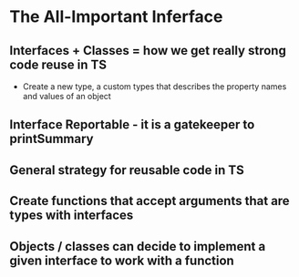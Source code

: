 # The All-Important Inferface

## Interfaces + Classes = how we get really strong code reuse in TS

* Create a new type, a custom types that describes the property names and values of an object

## Interface Reportable - it is a gatekeeper to printSummary

## General strategy for reusable code in TS
## Create functions that accept arguments that are types with interfaces
## Objects / classes can decide to implement a given interface to work with a function

